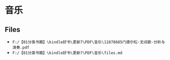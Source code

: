# 音乐

## Files

- `F:/【01分类书籍】\kindle好书\更新7\PDF\音乐\11878685门德尔松·无词歌-分析与演奏.pdf`
- `F:/【01分类书籍】\kindle好书\更新7\PDF\音乐\files.md`
